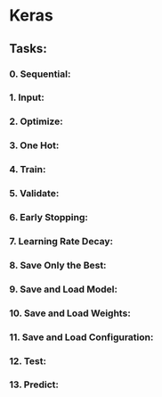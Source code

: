 # Keras

## Tasks:

### 0. Sequential:
### 1. Input:
### 2. Optimize:
### 3. One Hot:
### 4. Train:
### 5. Validate:
### 6. Early Stopping:
### 7. Learning Rate Decay:
### 8. Save Only the Best:
### 9. Save and Load Model:
### 10. Save and Load Weights:
### 11. Save and Load Configuration:
### 12. Test:
### 13. Predict:
